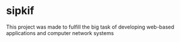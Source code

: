 # sipkif
This project was made to fulfill the big task of developing web-based applications and computer network systems
